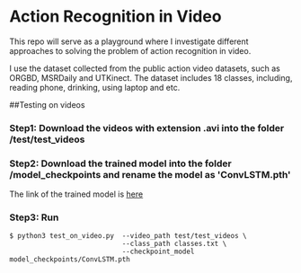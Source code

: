 # Action Recognition in Video

This repo will serve as a playground where I investigate different approaches to solving the problem of action recognition in video.

I use the dataset collected from the public action video datasets, such as ORGBD, MSRDaily and UTKinect. The dataset includes 18 classes, including, reading phone, drinking, using laptop and etc.


##Testing on videos
### Step1: Download the videos with extension .avi into the folder /test/test_videos
### Step2: Download the trained model into the folder /model_checkpoints and rename the model as 'ConvLSTM.pth' 

The link of the trained model is [here](https://drive.google.com/open?id=1bPpS4-YTzK8-m3hYs7jtjPOdXBN9YkEj)

### Step3: Run
```
$ python3 test_on_video.py  --video_path test/test_videos \
                            --class_path classes.txt \
                            --checkpoint_model model_checkpoints/ConvLSTM.pth
```
